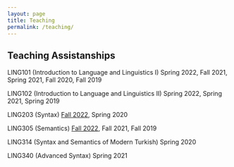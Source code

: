 ```yaml
---
layout: page
title: Teaching
permalink: /teaching/
---
```


## Teaching Assistanships

LING101 (Introduction to Language and Linguistics I) Spring 2022, Fall 2021, Spring 2021, Fall 2020, Fall 2019

LING102 (Introduction to Language and Linguistics II) Spring 2022, Spring 2021, Spring 2019

LING203 (Syntax) [Fall 2022](https://furkandikmen.com/assets/syllabus/LING203_FALL2022.pdf), Spring 2020

LING305 (Semantics) [Fall 2022](https://furkandikmen.com/assets/syllabus/Ling305_Fall2022.pdf), Fall 2021, Fall 2019

LING314 (Syntax and Semantics of Modern Turkish) Spring 2020

LING340 (Advanced Syntax) Spring 2021
